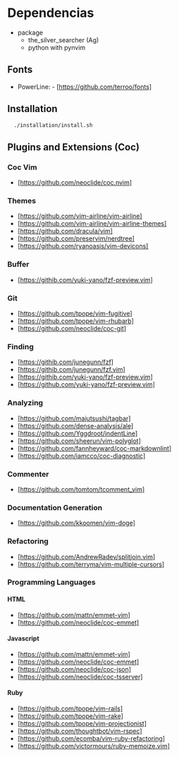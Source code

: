# Dependencias

- package
  - the_silver_searcher (Ag)
  - python with pynvim

## Fonts

- PowerLine: - [https://github.com/terroo/fonts]

## Installation

```sh
  ./installation/install.sh
```

## Plugins and Extensions (Coc)

### Coc Vim

- [https://github.com/neoclide/coc.nvim]

### Themes

- [https://github.com/vim-airline/vim-airline]
- [https://github.com/vim-airline/vim-airline-themes]
- [https://github.com/dracula/vim]
- [https://github.com/preservim/nerdtree]
- [https://github.com/ryanoasis/vim-devicons]

### Buffer

- [https://githib.com/yuki-yano/fzf-preview.vim]

### Git

- [https://github.com/tpope/vim-fugitive]
- [https://github.com/tpope/vim-rhubarb]
- [https://github.com/neoclide/coc-git]

### Finding

- [https://githib.com/junegunn/fzf]
- [https://githib.com/junegunn/fzf.vim]
- [https://githib.com/yuki-yano/fzf-preview.vim]
- [https://github.com/yuki-yano/fzf-preview.vim]

### Analyzing

- [https://github.com/majutsushi/tagbar]
- [https://github.com/dense-analysis/ale]
- [https://github.com/Yggdroot/indentLine]
- [https://github.com/sheerun/vim-polyglot]
- [https://github.com/fannheyward/coc-markdownlint]
- [https://github.com/iamcco/coc-diagnostic]

### Commenter

- [https://github.com/tomtom/tcomment_vim]

### Documentation Generation

- [https://github.com/kkoomen/vim-doge]

### Refactoring

- [https://github.com/AndrewRadev/splitjoin.vim]
- [https://github.com/terryma/vim-multiple-cursors]

### Programming Languages

#### HTML

- [https://github.com/mattn/emmet-vim]
- [https://github.com/neoclide/coc-emmet]

#### Javascript

- [https://github.com/mattn/emmet-vim]
- [https://github.com/neoclide/coc-emmet]
- [https://github.com/neoclide/coc-json]
- [https://github.com/neoclide/coc-tsserver]

#### Ruby

- [https://github.com/tpope/vim-rails]
- [https://github.com/tpope/vim-rake]
- [https://github.com/tpope/vim-projectionist]
- [https://github.com/thoughtbot/vim-rspec]
- [https://github.com/ecomba/vim-ruby-refactoring]
- [https://github.com/victormours/ruby-memoize.vim]
